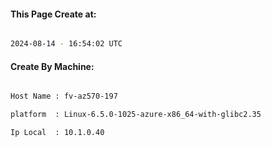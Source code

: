 
   
#### This Page Create at:

```bash

2024-08-14 - 16:54:02 UTC

```

#### Create By Machine:

```bash

Host Name : fv-az570-197

platform  : Linux-6.5.0-1025-azure-x86_64-with-glibc2.35

Ip Local  : 10.1.0.40

```

